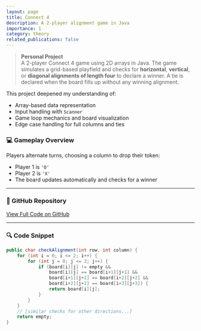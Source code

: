 ```yaml
---
layout: page
title: Connect 4
description: A 2-player alignment game in Java
importance: 1
category: theory
related_publications: false
---
```


> **Personal Project**  
> A 2-player Connect 4 game using 2D arrays in Java. The game simulates a grid-based playfield and checks for **horizontal**, **vertical**, or **diagonal alignments of length four** to declare a winner. A tie is declared when the board fills up without any winning alignment.

This project deepened my understanding of:
- Array-based data representation
- Input handling with `Scanner`
- Game loop mechanics and board visualization
- Edge case handling for full columns and ties

### 💻 Gameplay Overview

Players alternate turns, choosing a column to drop their token:
- Player 1 is `'O'`
- Player 2 is `'X'`
- The board updates automatically and checks for a winner

---

### 🔗 GitHub Repository

[View Full Code on GitHub](https://github.com/pinakirm/Connect-Four)

---

### 🔍 Code Snippet

```java
public char checkAlignment(int row, int column) {
    for (int i = 0; i <= 2; i++) {
        for (int j = 0; j <= 3; j++) {
            if (board[i][j] != empty &&
                board[i][j] == board[i+1][j+1] &&
                board[i+1][j+1] == board[i+2][j+2] &&
                board[i+2][j+2] == board[i+3][j+3]) {
                return board[i][j];
            }
        }
    }
    // [similar checks for other directions...]
    return empty;
}
